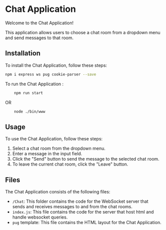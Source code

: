 # Chat Application

Welcome to the Chat Application!

This application allows users to choose a chat room from a dropdown menu and send messages to that room.

## Installation

To install the Chat Application, follow these steps:
```bash
npm i express ws pug cookie-parser --save
```
To run the Chat Application :
```bash
    npm run start
```
OR
```bash
    node ./bin/www
```
## Usage

To use the Chat Application, follow these steps:

1. Select a chat room from the dropdown menu.
2. Enter a message in the input field.
3. Click the "Send" button to send the message to the selected chat room.
4. To leave the current chat room, click the "Leave" button.

## Files

The Chat Application consists of the following files:

- `/Chat`: This folder contains the code for the WebSocket server that sends and receives messages to and from the chat rooms.
- `index.js`: This file contains the code for the server that host html and handle websocket queries.
- `pug` template: This file contains the HTML layout for the Chat Application.

